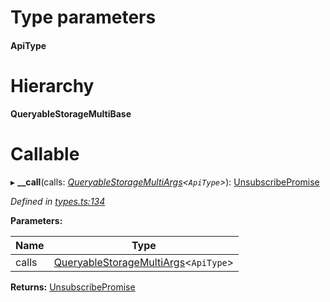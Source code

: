 

# Type parameters
#### ApiType 
# Hierarchy

**QueryableStorageMultiBase**

# Callable
▸ **__call**(calls: *[QueryableStorageMultiArgs](../modules/_types_.md#queryablestoragemultiargs)<`ApiType`>*): [UnsubscribePromise](../modules/_types_.md#unsubscribepromise)

*Defined in [types.ts:134](https://github.com/polkadot-js/api/blob/7e5b09a/packages/api/src/types.ts#L134)*

**Parameters:**

| Name | Type |
| ------ | ------ |
| calls | [QueryableStorageMultiArgs](../modules/_types_.md#queryablestoragemultiargs)<`ApiType`> |

**Returns:** [UnsubscribePromise](../modules/_types_.md#unsubscribepromise)


